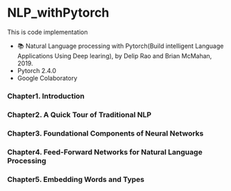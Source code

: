 # NLP_withPytorch
This is code implementation
* 📚 Natural Language processing with Pytorch(Build intelligent Language Applications Using Deep learing), by Delip Rao and Brian McMahan, 2019.
* Pytorch 2.4.0
* Google Colaboratory


### Chapter1. Introduction
### Chapter2. A Quick Tour of Traditional NLP
### Chapter3. Foundational Components of Neural Networks
### Chapter4. Feed-Forward Networks for Natural Language Processing
### Chapter5. Embedding Words and Types
